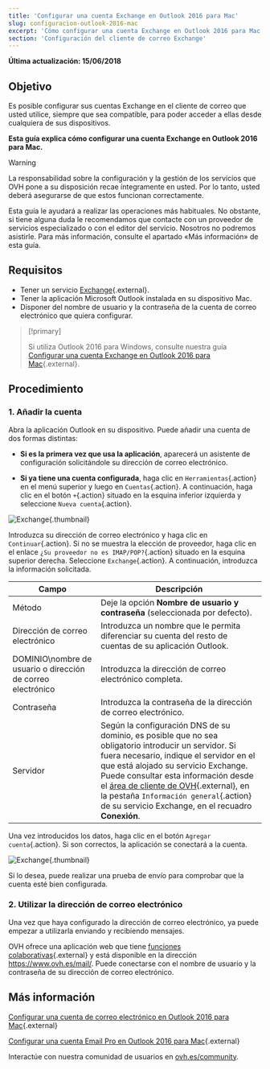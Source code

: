 ```yaml
---
title: 'Configurar una cuenta Exchange en Outlook 2016 para Mac'
slug: configuracion-outlook-2016-mac
excerpt: 'Cómo configurar una cuenta Exchange en Outlook 2016 para Mac'
section: 'Configuración del cliente de correo Exchange'
---
```


**Última actualización: 15/06/2018**

## Objetivo

Es posible configurar sus cuentas Exchange en el cliente de correo que usted utilice, siempre que sea compatible, para poder acceder a ellas desde cualquiera de sus dispositivos.

**Esta guía explica cómo configurar una cuenta Exchange en Outlook 2016 para Mac.**


> [!warning]
>
> La responsabilidad sobre la configuración y la gestión de los servicios que OVH pone a su disposición recae íntegramente en usted. Por lo tanto, usted deberá asegurarse de que estos funcionan correctamente.
> 
> Esta guía le ayudará a realizar las operaciones más habituales. No obstante, si tiene alguna duda le recomendamos que contacte con un proveedor de servicios especializado o con el editor del servicio. Nosotros no podremos asistirle. Para más información, consulte el apartado «Más información» de esta guía.
> 

## Requisitos

- Tener un servicio [Exchange](https://www.ovh.es/emails/){.external}.
- Tener la aplicación Microsoft Outlook instalada en su dispositivo Mac.
- Disponer del nombre de usuario y la contraseña de la cuenta de correo electrónico que quiera configurar.

> [!primary]
>
> Si utiliza Outlook 2016 para Windows, consulte nuestra guía [Configurar una cuenta Exchange en Outlook 2016 para Mac](https://docs.ovh.com/es/microsoft-collaborative-solutions/configuracion-outlook-2016/){.external}.
>

## Procedimiento

### 1. Añadir la cuenta

Abra la aplicación Outlook en su dispositivo. Puede añadir una cuenta de dos formas distintas:

- **Si es la primera vez que usa la aplicación**, aparecerá un asistente de configuración solicitándole su dirección de correo electrónico.

- **Si ya tiene una cuenta configurada**, haga clic en `Herramientas`{.action} en el menú superior y luego en `Cuentas`{.action}. A continuación, haga clic en el botón `+`{.action} situado en la esquina inferior izquierda y seleccione `Nueva cuenta`{.action}.

![Exchange](images/configuration-outlook-2016-mac-step1.png){.thumbnail}

Introduzca su dirección de correo electrónico y haga clic en `Continuar`{.action}. Si no se muestra la elección de proveedor, haga clic en el enlace `¿Su proveedor no es IMAP/POP?`{.action} situado en la esquina superior derecha. Seleccione `Exchange`{.action}. A continuación, introduzca la información solicitada.

|Campo|Descripción|
|---|---|
|Método|Deje la opción **Nombre de usuario y contraseña** (seleccionada por defecto). |
|Dirección de correo electrónico|Introduzca un nombre que le permita diferenciar su cuenta del resto de cuentas de su aplicación Outlook.|
|DOMINIO\nombre de usuario o dirección de correo electrónico|Introduzca la dirección de correo electrónico completa.|
|Contraseña|Introduzca la contraseña de la dirección de correo electrónico.|
|Servidor|Según la configuración DNS de su dominio, es posible que no sea obligatorio introducir un servidor. Si fuera necesario, indique el servidor en el que está alojado su servicio Exchange. Puede consultar esta información desde el [área de cliente de OVH](https://www.ovh.com/auth/?action=gotomanager){.external}, en la pestaña `Información general`{.action} de su servicio Exchange, en el recuadro **Conexión**.|

Una vez introducidos los datos, haga clic en el botón `Agregar cuenta`{.action}. Si son correctos, la aplicación se conectará a la cuenta.

![Exchange](images/configuration-exchange-outlook-2016-mac-step2.png){.thumbnail}

Si lo desea, puede realizar una prueba de envío para comprobar que la cuenta esté bien configurada.

### 2. Utilizar la dirección de correo electrónico

Una vez que haya configurado la dirección de correo electrónico, ya puede empezar a utilizarla enviando y recibiendo mensajes.

OVH ofrece una aplicación web que tiene [funciones colaborativas](https://www.ovh.es/emails/){.external} y está disponible en la dirección <https://www.ovh.es/mail/>. Puede conectarse con el nombre de usuario y la contraseña de su dirección de correo electrónico.

## Más información

[Configurar una cuenta de correo electrónico en Outlook 2016 para Mac](https://docs.ovh.com/es/emails/configuracion-outlook-2016-mac/){.external}

[Configurar una cuenta Email Pro en Outlook 2016 para Mac](https://docs.ovh.com/es/emails-pro/configuracion-outlook-2016-mac/){.external}

Interactúe con nuestra comunidad de usuarios en [ovh.es/community](https://www.ovh.es/community/).